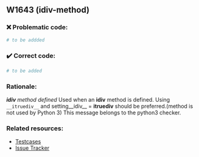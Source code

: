 ## W1643 (idiv-method)

### :x: Problematic code:

```python
# to be addded
```

### :heavy_check_mark: Correct code:

```python
# to be added
```

### Rationale:

 *__idiv__ method defined*
  Used when an __idiv__ method is defined. Using `__itruediv__` and
  setting__idiv__ = __itruediv__ should be preferred.(method is not used by
  Python 3) This message belongs to the python3 checker.



### Related resources:

- [Testcases](#)
- [Issue Tracker](https://github.com/PyCQA/pylint/issues?q=is%3Aissue+%22idiv-method%22+OR+%22W1643%22)
